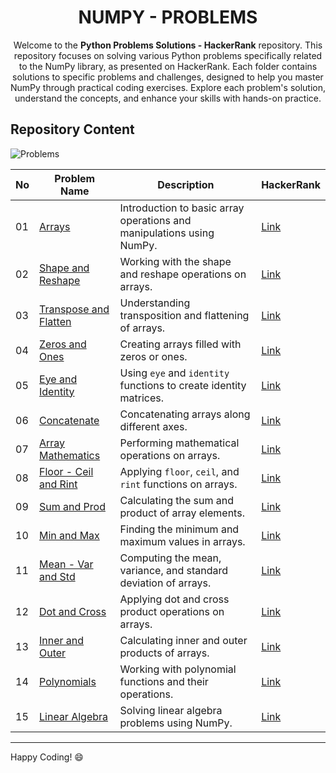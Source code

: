 <h1 align='center'>NUMPY - PROBLEMS</h1>

<p align='center'>
    Welcome to the <strong>Python Problems Solutions - HackerRank</strong> repository. This repository focuses on solving various Python problems specifically related to the NumPy library, as presented on HackerRank. Each folder contains solutions to specific problems and challenges, designed to help you master NumPy through practical coding exercises. Explore each problem's solution, understand the concepts, and enhance your skills with hands-on practice.
</p>

## Repository Content
![Problems](https://img.shields.io/badge/problems%20count-15-blue)

| No  | Problem Name             | Description                                        | HackerRank                                |
|-----|--------------------------|----------------------------------------------------|-------------------------------------------|
| 01  | [Arrays](https://github.com/JawadSher/Python-Problems-Solutions-HackerRank/tree/main/16%20-%20NumPy%20Problems/01%20-%20Arrays)                   | Introduction to basic array operations and manipulations using NumPy. | [Link](https://www.hackerrank.com/challenges/np-arrays) |
| 02  | [Shape and Reshape](https://github.com/JawadSher/Python-Problems-Solutions-HackerRank/tree/main/16%20-%20NumPy%20Problems/02%20-%20Shape%20and%20Reshape)        | Working with the shape and reshape operations on arrays. | [Link](https://www.hackerrank.com/challenges/np-shape-reshape) |
| 03  | [Transpose and Flatten](https://github.com/JawadSher/Python-Problems-Solutions-HackerRank/tree/main/16%20-%20NumPy%20Problems/03%20-%20Transpose%20and%20Flatten)    | Understanding transposition and flattening of arrays. | [Link](https://www.hackerrank.com/challenges/np-transpose) |
| 04  | [Zeros and Ones](https://github.com/JawadSher/Python-Problems-Solutions-HackerRank/tree/main/16%20-%20NumPy%20Problems/04%20-%20Zeros%20and%20Ones)           | Creating arrays filled with zeros or ones.        | [Link](https://www.hackerrank.com/challenges/np-zeros-and-ones) |
| 05  | [Eye and Identity](https://github.com/JawadSher/Python-Problems-Solutions-HackerRank/tree/main/16%20-%20NumPy%20Problems/05%20-%20Eye%20and%20Identity)         | Using `eye` and `identity` functions to create identity matrices. | [Link](https://www.hackerrank.com/challenges/np-eye-and-identity) |
| 06  | [Concatenate](https://github.com/JawadSher/Python-Problems-Solutions-HackerRank/tree/main/16%20-%20NumPy%20Problems/06%20-%20Concatenate)              | Concatenating arrays along different axes.        | [Link](https://www.hackerrank.com/challenges/np-concatenate) |
| 07  | [Array Mathematics](https://github.com/JawadSher/Python-Problems-Solutions-HackerRank/tree/main/16%20-%20NumPy%20Problems/07%20-%20Array%20Mathematics)        | Performing mathematical operations on arrays.     | [Link](https://www.hackerrank.com/challenges/np-array-mathematics) |
| 08  | [Floor - Ceil and Rint](https://github.com/JawadSher/Python-Problems-Solutions-HackerRank/tree/main/16%20-%20NumPy%20Problems/08%20-%20Floor%20-%20Ceil%20and%20Rint)   | Applying `floor`, `ceil`, and `rint` functions on arrays. | [Link](https://www.hackerrank.com/challenges/np-floor-ceil-rint) |
| 09  | [Sum and Prod](https://github.com/JawadSher/Python-Problems-Solutions-HackerRank/tree/main/16%20-%20NumPy%20Problems/09%20-%20Sum%20and%20Prod)             | Calculating the sum and product of array elements. | [Link](https://www.hackerrank.com/challenges/np-sum-prod) |
| 10  | [Min and Max](https://github.com/JawadSher/Python-Problems-Solutions-HackerRank/tree/main/16%20-%20NumPy%20Problems/10%20-%20Min%20and%20Max)              | Finding the minimum and maximum values in arrays. | [Link](https://www.hackerrank.com/challenges/np-min-max) |
| 11  | [Mean - Var and Std](https://github.com/JawadSher/Python-Problems-Solutions-HackerRank/tree/main/16%20-%20NumPy%20Problems/11%20-%20Mean%20-%20Var%20and%20Std)       | Computing the mean, variance, and standard deviation of arrays. | [Link](https://www.hackerrank.com/challenges/np-mean-var-std) |
| 12  | [Dot and Cross](https://github.com/JawadSher/Python-Problems-Solutions-HackerRank/tree/main/16%20-%20NumPy%20Problems/12%20-%20Dot%20and%20Cross)            | Applying dot and cross product operations on arrays. | [Link](https://www.hackerrank.com/challenges/np-dot-cross) |
| 13  | [Inner and Outer](https://github.com/JawadSher/Python-Problems-Solutions-HackerRank/tree/main/16%20-%20NumPy%20Problems/13%20-%20Inner%20and%20Outer)          | Calculating inner and outer products of arrays.   | [Link](https://www.hackerrank.com/challenges/np-inner-outer) |
| 14  | [Polynomials](https://github.com/JawadSher/Python-Problems-Solutions-HackerRank/tree/main/16%20-%20NumPy%20Problems/14%20-%20Polynomials)              | Working with polynomial functions and their operations. | [Link](https://www.hackerrank.com/challenges/np-polynomials) |
| 15  | [Linear Algebra](https://github.com/JawadSher/Python-Problems-Solutions-HackerRank/tree/main/16%20-%20NumPy%20Problems/15%20-%20Linear%20Algebra)           | Solving linear algebra problems using NumPy.      | [Link](https://www.hackerrank.com/challenges/np-linear-algebra) |


---
Happy Coding! 😄
